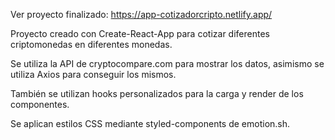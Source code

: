 Ver proyecto finalizado: https://app-cotizadorcripto.netlify.app/

Proyecto creado con Create-React-App para cotizar diferentes criptomonedas en diferentes monedas.

Se utiliza la API de cryptocompare.com para mostrar los datos, asimismo se utiliza Axios para conseguir los mismos.

También se utilizan hooks personalizados para la carga y render de los componentes.

Se aplican estilos CSS mediante styled-components de emotion.sh.
